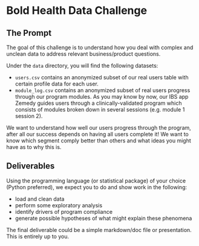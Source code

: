 # Bold Health Data Challenge

## The Prompt

The goal of this challenge is to understand how you deal with complex and unclean data to address relevant business/product questions. 

Under the `data` directory, you will find the following datasets:

- `users.csv` contains an anonymized subset of our real users table with certain profile data for each user.
- `module_log.csv` contains an anonymized subset of real users progress through our program modules. As you may know by now, our IBS app Zemedy guides users through a clinically-validated program which consists of modules broken down in several sessions (e.g. module 1 session 2). 

We want to understand how well our users progress through the program, after all our success depends on having all users complete it! We want to know which segment comply better than others and what ideas you might have as to why this is. 

## Deliverables

Using the programming language (or statistical package) of your choice (Python preferred), we expect you to do and show work in the following:

- load and clean data
- perform some exploratory analysis
- identify drivers of program compliance
- generate possible hypotheses of what might explain these phenomena

The final deliverable could be a simple markdown/doc file or presentation. This is entirely up to you. 

